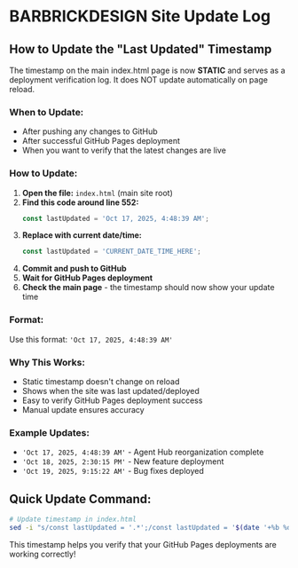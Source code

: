 # BARBRICKDESIGN Site Update Log

## How to Update the "Last Updated" Timestamp

The timestamp on the main index.html page is now **STATIC** and serves as a deployment verification log. It does NOT update automatically on page reload.

### When to Update:
- After pushing any changes to GitHub
- After successful GitHub Pages deployment
- When you want to verify that the latest changes are live

### How to Update:

1. **Open the file:** `index.html` (main site root)
2. **Find this code around line 552:**
   ```javascript
   const lastUpdated = 'Oct 17, 2025, 4:48:39 AM';
   ```
3. **Replace with current date/time:**
   ```javascript
   const lastUpdated = 'CURRENT_DATE_TIME_HERE';
   ```
4. **Commit and push to GitHub**
5. **Wait for GitHub Pages deployment**
6. **Check the main page** - the timestamp should now show your update time

### Format:
Use this format: `'Oct 17, 2025, 4:48:39 AM'`

### Why This Works:
- Static timestamp doesn't change on reload
- Shows when the site was last updated/deployed
- Easy to verify GitHub Pages deployment success
- Manual update ensures accuracy

### Example Updates:
- `'Oct 17, 2025, 4:48:39 AM'` - Agent Hub reorganization complete
- `'Oct 18, 2025, 2:30:15 PM'` - New feature deployment
- `'Oct 19, 2025, 9:15:22 AM'` - Bug fixes deployed

## Quick Update Command:
```bash
# Update timestamp in index.html
sed -i "s/const lastUpdated = '.*';/const lastUpdated = '$(date '+%b %d, %Y, %I:%M:%S %p')';/" index.html
```

This timestamp helps you verify that your GitHub Pages deployments are working correctly!
